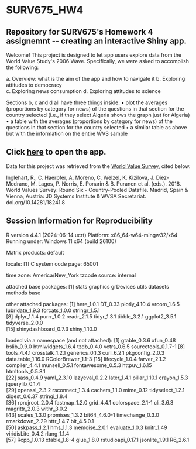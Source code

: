 # SURV675_HW4
## Repository for SURV675's Homework 4 assignemnt -- creating an interactive Shiny app. 

Welcome! This project is designed to let app users explore data from the World Value Study's 2006 Wave. Specifically, we were asked to accomplish the following: 

  a. Overview: what is the aim of the app and how to navigate it 
  b. Exploring attitudes to democracy  
  c. Exploring news consumption 
  d. Exploring attitudes to science 
  
Sections b, c and d all have three things inside:
  • plot the averages (proportions by category for news) of the questions in that section for the country
    selected (i.e., if they select Algeria shows the graph just for Algeria)
  • a table with the averages (proportions by category for news) of the questions in that section for the
    country selected
  • a similar table as above but with the information on the entire WVS sample 
  
  
## Click [here](https://tdvnp2-rachel-engling.shinyapps.io/app_scripts/) to open the app. 



Data for this project was retrieved from the [World Value Survey](https://www.worldvaluesurvey.org/WVSDocumentationWV6.jsp), cited below. 

Inglehart, R., C. Haerpfer, A. Moreno, C. Welzel, K. Kizilova, J. Diez-Medrano, M. Lagos, P. Norris, E. Ponarin & B. Puranen et al. (eds.). 2018. World Values Survey: Round Six - Country-Pooled Datafile. Madrid, Spain & Vienna, Austria: JD Systems Institute & WVSA Secretariat. doi.org/10.14281/18241.8


## Session Information for Reproducibility 

R version 4.4.1 (2024-06-14 ucrt)
Platform: x86_64-w64-mingw32/x64
Running under: Windows 11 x64 (build 26100)

Matrix products: default


locale:
[1] C
system code page: 65001

time zone: America/New_York
tzcode source: internal

attached base packages:
[1] stats     graphics  grDevices utils     datasets  methods   base     

other attached packages:
 [1] here_1.0.1           DT_0.33              plotly_4.10.4        vroom_1.6.5          lubridate_1.9.3      forcats_1.0.0        stringr_1.5.1       
 [8] dplyr_1.1.4          purrr_1.0.2          readr_2.1.5          tidyr_1.3.1          tibble_3.2.1         ggplot2_3.5.1        tidyverse_2.0.0     
[15] shinydashboard_0.7.3 shiny_1.10.0        

loaded via a namespace (and not attached):
 [1] gtable_0.3.6        xfun_0.48           bslib_0.9.0         htmlwidgets_1.6.4   tzdb_0.4.0          vctrs_0.6.5         sourcetools_0.1.7-1
 [8] tools_4.4.1         crosstalk_1.2.1     generics_0.1.3      curl_6.2.1          pkgconfig_2.0.3     data.table_1.16.0   RColorBrewer_1.1-3 
[15] lifecycle_1.0.4     farver_2.1.2        compiler_4.4.1      munsell_0.5.1       fontawesome_0.5.3   httpuv_1.6.15       htmltools_0.5.8.1  
[22] sass_0.4.9          yaml_2.3.10         lazyeval_0.2.2      later_1.4.1         pillar_1.10.1       crayon_1.5.3        jquerylib_0.1.4    
[29] openssl_2.3.2       rsconnect_1.3.4     cachem_1.1.0        mime_0.12           tidyselect_1.2.1    digest_0.6.37       stringi_1.8.4      
[36] rprojroot_2.0.4     fastmap_1.2.0       grid_4.4.1          colorspace_2.1-1    cli_3.6.3           magrittr_2.0.3      withr_3.0.2        
[43] scales_1.3.0        promises_1.3.2      bit64_4.6.0-1       timechange_0.3.0    rmarkdown_2.29      httr_1.4.7          bit_4.5.0.1        
[50] askpass_1.2.1       hms_1.1.3           memoise_2.0.1       evaluate_1.0.3      knitr_1.49          viridisLite_0.4.2   rlang_1.1.4        
[57] Rcpp_1.0.13         xtable_1.8-4        glue_1.8.0          rstudioapi_0.17.1   jsonlite_1.9.1      R6_2.6.1     
